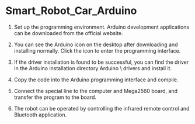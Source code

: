 # Smart_Robot_Car_Arduino

1. Set up the programming environment. Arduino development applications can be downloaded from the official website.

2. You can see the Arduino icon on the desktop after downloading and installing normally. Click the icon to enter the programming interface.

3. If the driver installation is found to be successful, you can find the driver in the Arduino installation directory Arduino \ drivers and install it.

4. Copy the code into the Arduino programming interface and compile.

5. Connect the special line to the computer and Mega2560 board, and transfer the program to the board.

6. The robot can be operated by controlling the infrared remote control and Bluetooth application.
